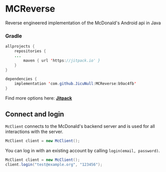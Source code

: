 # MCReverse
 Reverse engineered implementation of the McDonald's Android api in Java

### Gradle
```java
allprojects {
    repositories {
	...
        maven { url 'https://jitpack.io' }
    }
}
```
```java
dependencies {
    implementation 'com.github.JicuNull:MCReverse:b9ac4fb'
}
```
Find more options here: **[Jitpack](https://jitpack.io/#JicuNull/MCReverse)**

## Connect and login
`McClient` connects to the McDonald's backend server and is used for all interactions with the server.

```java
McClient client = new McClient();
```
You can log in with an existing account by calling `login(email, password)`.
```java
McClient client = new McClient();
client.login("test@example.org", "123456");
```
